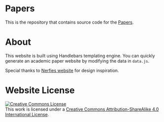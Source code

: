 # Papers

This is the repository that contains source code for the [Papers](https://tonyhx2021.github.io/papers).

# About

This website is built using Handlebars templating engine. You can quickly generate an academic paper website by modifying the data in `data.js`.

Special thanks to [Nerfies website](https://nerfies.github.io) for design inspiration.

# Website License

<a rel="license" href="http://creativecommons.org/licenses/by-sa/4.0/"><img alt="Creative Commons License" style="border-width:0" src="https://i.creativecommons.org/l/by-sa/4.0/88x31.png" /></a><br />This work is licensed under a <a rel="license" href="http://creativecommons.org/licenses/by-sa/4.0/">Creative Commons Attribution-ShareAlike 4.0 International License</a>.
